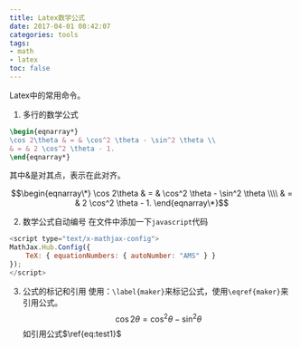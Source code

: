 ```yaml
---
title: Latex数学公式
date: 2017-04-01 08:42:07
categories: tools
tags:
- math
- latex
toc: false
---
```


Latex中的常用命令。

<!-- more -->

1. 多行的数学公式
```latex
\begin{eqnarray*}
\cos 2\theta & = & \cos^2 \theta - \sin^2 \theta \\
& = & 2 \cos^2 \theta - 1.
\end{eqnarray*}
```
其中&是对其点，表示在此对齐。

$$\begin{eqnarray\*}
\cos 2\theta & = & \cos^2 \theta - \sin^2 \theta \\\\
& = & 2 \cos^2 \theta - 1.
\end{eqnarray\*}$$

2. 数学公式自动编号
在文件中添加一下`javascript`代码
```js
<script type="text/x-mathjax-config">
MathJax.Hub.Config({
	TeX: { equationNumbers: { autoNumber: "AMS" } }
});
</script>
```

3. 公式的标记和引用
使用：`\label{maker}`来标记公式，使用`\eqref{maker}`来引用公式。
$$
\begin{equation}
\cos 2\theta = \cos^2 \theta - \sin^2 \theta
\label{eq:test1}
\end{equation}
$$
如引用公式$\ref{eq:test1}$




<script type="text/x-mathjax-config">
MathJax.Hub.Config({
	TeX: { equationNumbers: { autoNumber: "AMS" } }
});
</script>